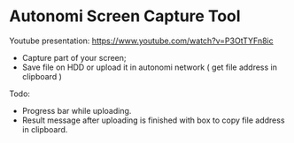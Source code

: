 # Autonomi Screen Capture Tool
Youtube presentation: https://www.youtube.com/watch?v=P3OtTYFn8ic

* Capture part of your screen;
* Save file on HDD or upload it in autonomi network ( get file address in clipboard )

Todo:
* Progress bar while uploading.
* Result message after uploading is finished with box to copy file address in clipboard.
